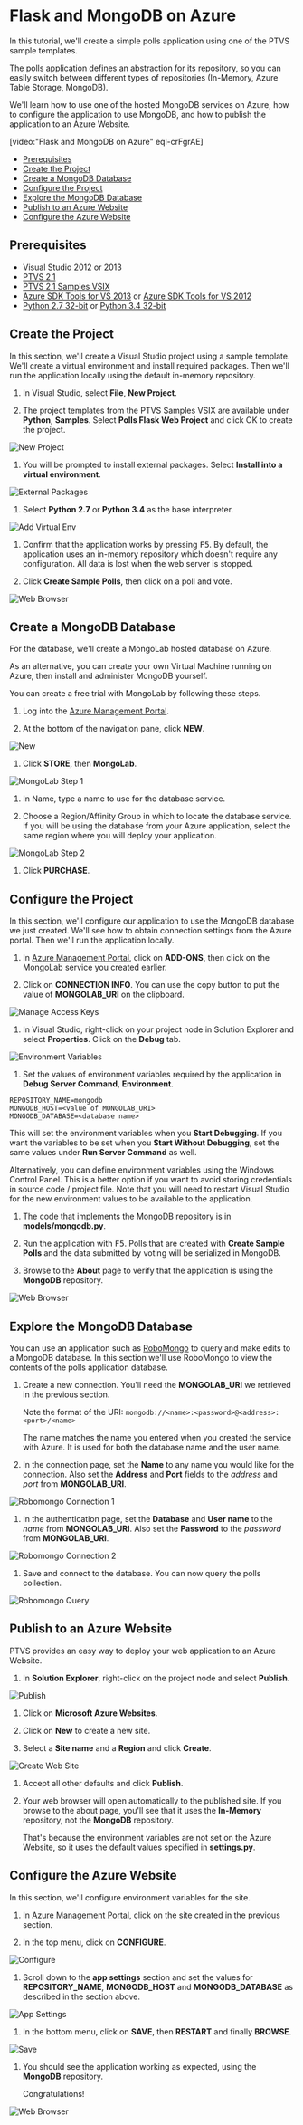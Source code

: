 Flask and MongoDB on Azure
==========================

In this tutorial, we'll create a simple polls application using one of the 
PTVS sample templates.

The polls application defines an abstraction for its repository, so you can 
easily switch between different types of repositories (In-Memory, Azure Table 
Storage, MongoDB).

We'll learn how to use one of the hosted MongoDB services on Azure, how to 
configure the application to use MongoDB, and how to publish the application 
to an Azure Website.

[video:"Flask and MongoDB on Azure" eql-crFgrAE]

+ [Prerequisites](#prerequisites)
+ [Create the Project](#create-the-project)
+ [Create a MongoDB Database](#create-a-mongodb-database)
+ [Configure the Project](#configure-the-project)
+ [Explore the MongoDB Database](#explore-the-mongodb-database)
+ [Publish to an Azure Website](#publish-to-an-azure-website)
+ [Configure the Azure Website](#configure-the-azure-website)


## Prerequisites

 - Visual Studio 2012 or 2013
 - [PTVS 2.1](https://pytools.codeplex.com/releases/view/109707)
 - [PTVS 2.1 Samples VSIX](https://pytools.codeplex.com/releases/view/109707)
 - [Azure SDK Tools for VS 2013](http://go.microsoft.com/fwlink/p/?linkid=323510) or 
   [Azure SDK Tools for VS 2012](http://go.microsoft.com/fwlink/p/?linkid=323511)
 - [Python 2.7 32-bit](https://www.python.org/ftp/python/2.7.8/python-2.7.8.msi) or 
   [Python 3.4 32-bit](https://www.python.org/ftp/python/3.4.1/python-3.4.1.msi)


## Create the Project

In this section, we'll create a Visual Studio project using a sample template. 
We'll create a virtual environment and install required packages.  Then we'll 
run the application locally using the default in-memory repository.

1. In Visual Studio, select **File**, **New Project**.

1. The project templates from the PTVS Samples VSIX are available under 
   **Python**, **Samples**.  Select **Polls Flask Web Project** and click OK 
   to create the project.

  ![New Project](Images/PollsFlaskNewProject.png)

1. You will be prompted to install external packages.  Select **Install into a 
   virtual environment**.

  ![External Packages](Images/PollsFlaskExternalPackages.png)

1. Select **Python 2.7** or **Python 3.4** as the base interpreter.

  ![Add Virtual Env](Images/PollsCommonAddVirtualEnv.png)

1. Confirm that the application works by pressing <kbd>F5</kbd>.  By default,
   the application uses an in-memory repository which doesn't require any 
   configuration.  All data is lost when the web server is stopped.

1. Click **Create Sample Polls**, then click on a poll and vote.

  ![Web Browser](Images/PollsFlaskInMemoryBrowser.png)


## Create a MongoDB Database

For the database, we'll create a MongoLab hosted database on Azure.

As an alternative, you can create your own Virtual Machine running on Azure, 
then install and administer MongoDB yourself.

You can create a free trial with MongoLab by following these steps.

1. Log into the [Azure Management Portal](https://manage.windowsazure.com).

1. At the bottom of the navigation pane, click **NEW**.

  ![New](Images/PollsCommonAzurePlusNew.png)

1. Click **STORE**, then **MongoLab**.

  ![MongoLab Step 1](Images/PollsCommonMongoLabAddon1.png)

1. In Name, type a name to use for the database service.

1. Choose a Region/Affinity Group in which to locate the database service. If 
   you will be using the database from your Azure application, select the same 
   region where you will deploy your application.

  ![MongoLab Step 2](Images/PollsCommonMongoLabAddon2.png)

1. Click **PURCHASE**.


## Configure the Project

In this section, we'll configure our application to use the MongoDB database 
we just created.  We'll see how to obtain connection settings from the Azure 
portal.  Then we'll run the application locally.

1. In [Azure Management Portal](https://manage.windowsazure.com), click on 
   **ADD-ONS**, then click on the MongoLab service you created earlier.

1. Click on **CONNECTION INFO**.  You can use the copy button to put the value 
   of **MONGOLAB_URI** on the clipboard.

  ![Manage Access Keys](Images/PollsCommonMongoLabConnectionInfo.png)

1. In Visual Studio, right-click on your project node in Solution Explorer and 
   select **Properties**.  Click on the **Debug** tab.

  ![Environment Variables](Images/PollsFlaskMongoDBProjectDebugSettings.png)

1. Set the values of environment variables required by the application in 
   **Debug Server Command**, **Environment**.

  ```
  REPOSITORY_NAME=mongodb
  MONGODB_HOST=<value of MONGOLAB_URI>
  MONGODB_DATABASE=<database name>
  ```

  This will set the environment variables when you **Start Debugging**.  If you 
  want the variables to be set when you **Start Without Debugging**, set the 
  same values under **Run Server Command** as well.

  Alternatively, you can define environment variables using the Windows Control 
  Panel.  This is a better option if you want to avoid storing credentials in 
  source code / project file.  Note that you will need to restart Visual Studio 
  for the new environment values to be available to the application.

1. The code that implements the MongoDB repository is in **models/mongodb.py**.

1. Run the application with <kbd>F5</kbd>.  Polls that are created with 
   **Create Sample Polls** and the data submitted by voting will be serialized 
   in MongoDB.

1. Browse to the **About** page to verify that the application is using the 
   **MongoDB** repository.

  ![Web Browser](Images/PollsFlaskMongoDBAbout.png)


## Explore the MongoDB Database

You can use an application such as [RoboMongo](http://robomongo.org/) to query 
and make edits to a MongoDB database.  In this section we'll use RoboMongo to 
view the contents of the polls application database.

1. Create a new connection.  You'll need the **MONGOLAB_URI** we retrieved in 
   the previous section.

   Note the format of the URI: `mongodb://<name>:<password>@<address>:<port>/<name>`

   The name matches the name you entered when you created the service with 
   Azure.  It is used for both the database name and the user name.

1. In the connection page, set the **Name** to any name you would like for the 
   connection.  Also set the **Address** and **Port** fields to the *address* 
   and *port* from **MONGOLAB_URI**.

  ![Robomongo Connection 1](Images/PollsCommonRobomongoCreateConnection1.png)

1. In the authentication page, set the **Database** and **User name** to the 
   *name* from **MONGOLAB_URI**.  Also set the **Password** to the *password* 
   from **MONGOLAB_URI**.

  ![Robomongo Connection 2](Images/PollsCommonRobomongoCreateConnection2.png)

1. Save and connect to the database.  You can now query the polls collection.

  ![Robomongo Query](Images/PollsCommonRobomongoQuery.png)


## Publish to an Azure Website

PTVS provides an easy way to deploy your web application to an Azure Website.

1. In **Solution Explorer**, right-click on the project node and select 
   **Publish**.

  ![Publish](Images/PollsCommonPublishWebSiteDialog.png)

1. Click on **Microsoft Azure Websites**.

1. Click on **New** to create a new site.

1. Select a **Site name** and a **Region** and click **Create**.

  ![Create Web Site](Images/PollsCommonCreateWebSite.png)

1. Accept all other defaults and click **Publish**.

1. Your web browser will open automatically to the published site.  If you 
   browse to the about page, you'll see that it uses the **In-Memory** repository, 
   not the **MongoDB** repository.

   That's because the environment variables are not set on the Azure Website, 
   so it uses the default values specified in **settings.py**.

## Configure the Azure Website

In this section, we'll configure environment variables for the site.

1. In [Azure Management Portal](https://manage.windowsazure.com), click on the 
   site created in the previous section.

1. In the top menu, click on **CONFIGURE**.

  ![Configure](Images/PollsCommonWebSiteTopMenu.png)

1. Scroll down to the **app settings** section and set the values for 
   **REPOSITORY_NAME**, **MONGODB_HOST** and **MONGODB_DATABASE** as described 
   in the section above.

  ![App Settings](Images/PollsCommonWebSiteConfigureSettingsMongoDB.png)

1. In the bottom menu, click on **SAVE**, then **RESTART** and finally 
   **BROWSE**.

  ![Save](Images/PollsCommonWebSiteConfigureBottomMenu.png)

1. You should see the application working as expected, using the **MongoDB** 
   repository.

   Congratulations!

  ![Web Browser](Images/PollsFlaskAzureBrowser.png)
